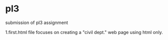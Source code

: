 # pl3
submission of pl3 assignment

1.first.html file focuses on creating a "civil dept." web page using html only.
